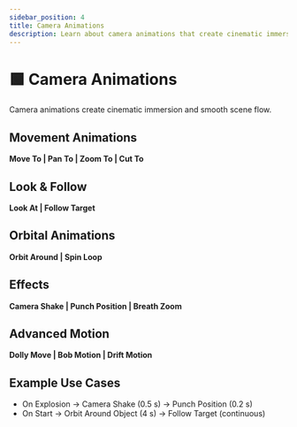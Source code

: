 ```yaml
---
sidebar_position: 4
title: Camera Animations
description: Learn about camera animations that create cinematic immersion and smooth scene flow.
---
```


# 🟩 Camera Animations

Camera animations create cinematic immersion and smooth scene flow.

## Movement Animations
**Move To | Pan To | Zoom To | Cut To**

## Look & Follow
**Look At | Follow Target**

## Orbital Animations
**Orbit Around | Spin Loop**

## Effects
**Camera Shake | Punch Position | Breath Zoom**

## Advanced Motion
**Dolly Move | Bob Motion | Drift Motion**

## Example Use Cases
- On Explosion → Camera Shake (0.5 s) → Punch Position (0.2 s)
- On Start → Orbit Around Object (4 s) → Follow Target (continuous)

<!-- ![\1](\2) -->
